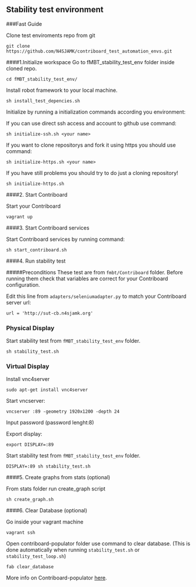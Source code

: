 ## Stability test environment
  
###Fast Guide

Clone test enviroments repo from git

```
git clone https://github.com/N4SJAMK/contriboard_test_automation_envs.git
```

####1.Initialize workspace
Go to fMBT_stability_test_env folder inside cloned repo.

```
cd fMBT_stability_test_env/
```

Install robot framework to your local machine.
```
sh install_test_depencies.sh
```

Initialize by running a initialization commands according you environment:

If you can use direct ssh access and account to github use command:
```
sh initialize-ssh.sh <your name>
```

If you want to clone repositorys and fork it using https you should use command:
```
sh initialize-https.sh <your name>
```

If you have still problems you should try to do just a cloning repository!
```
sh initialize-https.sh
```

####2. Start Contriboard

Start your Contriboard

```
vagrant up
```

####3. Start Contriboard services

Start Contriboard services by running command:
```
sh start_contriboard.sh
```

####4. Run stability test


#####Preconditions
These test are from ```fmbt/Contriboard``` folder. Before running them check that variables are correct for your Contriboard configuration.

Edit this line from ```adapters/seleniumadapter.py``` to match your Contriboard server url:
```
url = 'http://sut-cb.n4sjamk.org'
```

### Physical Display

Start stability test from ```fMBT_stability_test_env``` folder.

```
sh stability_test.sh
```

### Virtual Display

Install vnc4server
```
sudo apt-get install vnc4server
```

Start vncserver:
```
vncserver :89 -geometry 1920x1200 -depth 24
```

Input password (password lenght:8)


Export display:
```
export DISPLAY=:89
```

Start stability test from ```fMBT_stability_test_env``` folder.

```
DISPLAY=:89 sh stability_test.sh
```


####5. Create graphs from stats (optional)

From stats folder run create_graph script

```
sh create_graph.sh
```

####6. Clear Database (optional)

Go inside your vagrant machine
```
vagrant ssh
```

Open contriboard-populator folder use command to clear database.
(This is done automatically when running ```stability_test.sh``` or ```stability_test_loop.sh```)
```
fab clear_database
```
More info on Contriboard-populator [here](https://github.com/N4SJAMK/contriboard-populator).
